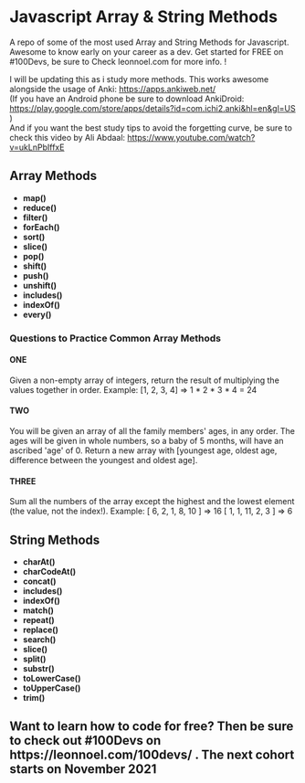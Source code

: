 <h1>Javascript Array & String Methods</h1>

A repo of some of the most used Array and String Methods for Javascript. Awesome to know early on your career as a dev. Get started for FREE on #100Devs, be sure to Check leonnoel.com for more info. !

I will be updating this as i study more methods. This works awesome alongside the usage of Anki: https://apps.ankiweb.net/
<br>
(If you have an Android phone be sure to download AnkiDroid: https://play.google.com/store/apps/details?id=com.ichi2.anki&hl=en&gl=US )
<br>
And if you want the best study tips to avoid the forgetting curve, be sure to check this video by Ali Abdaal: https://www.youtube.com/watch?v=ukLnPbIffxE

<h2>Array Methods</h2>
<ul>
  <li><strong>map()</strong></li>
  <li><strong>reduce()</strong></li>
  <li><strong>filter()</strong></li>
  <li><strong>forEach()</strong></li>
  <li><strong>sort()</strong></li>
  <li><strong>slice()</strong></li>
  <li><strong>pop()</strong></li>
  <li><strong>shift()</strong></li>
  <li><strong>push()</strong></li>
  <li><strong>unshift()</strong></li>
  <li><strong>includes()</strong></li>
  <li><strong>indexOf()</strong></li>
  <li><strong>every()</strong></li>
</ul>

<h3>Questions to Practice Common Array Methods</h3>

<h4>ONE</h4>
<p>Given a non-empty array of integers, return the result of multiplying the values together in order. Example: [1, 2, 3, 4] => 1 * 2 * 3 * 4 = 24</p>

<h4>TWO</h4>
<p>You will be given an array of all the family members' ages, in any order. The ages will be given in whole numbers, so a baby of 5 months, will have an ascribed 'age' of 0. Return a new array with [youngest age, oldest age, difference between the youngest and oldest age]. 
</p>

<h4>THREE</h4>
<p>Sum all the numbers of the array except the highest and the lowest element (the value, not the index!). Example: [ 6, 2, 1, 8, 10 ] => 16 [ 1, 1, 11, 2, 3 ] => 6
</p>


<h2>String Methods</h2>
<ul>
  <li><strong>charAt()</strong></li>
  <li><strong>charCodeAt()</strong></li>
  <li><strong>concat()</strong></li>
  <li><strong>includes()</strong></li>
  <li><strong>indexOf()</strong></li>
  <li><strong>match()</strong></li>
  <li><strong>repeat()</strong></li>
  <li><strong>replace()</strong></li>
  <li><strong>search()</strong></li>
  <li><strong>slice()</strong></li>
  <li><strong>split()</strong></li>
  <li><strong>substr()</strong></li>
  <li><strong>toLowerCase()</strong></li>
  <li><strong>toUpperCase()</strong></li>
  <li><strong>trim()</strong></li>
</ul>

<h2>Want to learn how to code for free? Then be sure to check out #100Devs on https://leonnoel.com/100devs/ . The next cohort starts on November 2021</h2>
